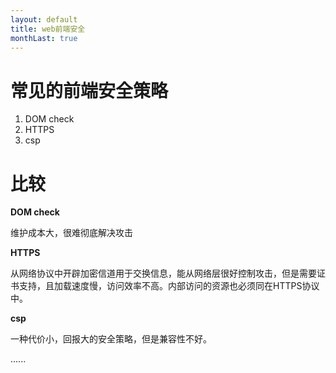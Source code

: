```yaml
---
layout: default
title: web前端安全
monthLast: true
---
```


# 常见的前端安全策略

1. DOM check
2. HTTPS
3. csp

# 比较

**DOM check**

维护成本大，很难彻底解决攻击

**HTTPS**

从网络协议中开辟加密信道用于交换信息，能从网络层很好控制攻击，但是需要证书支持，且加载速度慢，访问效率不高。内部访问的资源也必须同在HTTPS协议中。

**csp**

一种代价小，回报大的安全策略，但是兼容性不好。

......